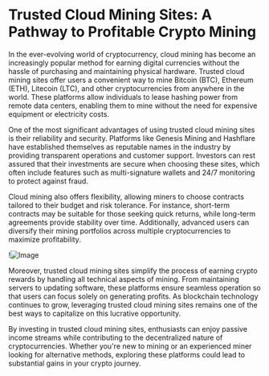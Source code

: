 # Trusted Cloud Mining Sites: A Pathway to Profitable Crypto Mining

In the ever-evolving world of cryptocurrency, cloud mining has become an increasingly popular method for earning digital currencies without the hassle of purchasing and maintaining physical hardware. Trusted cloud mining sites offer users a convenient way to mine Bitcoin (BTC), Ethereum (ETH), Litecoin (LTC), and other cryptocurrencies from anywhere in the world. These platforms allow individuals to lease hashing power from remote data centers, enabling them to mine without the need for expensive equipment or electricity costs.

One of the most significant advantages of using trusted cloud mining sites is their reliability and security. Platforms like Genesis Mining and Hashflare have established themselves as reputable names in the industry by providing transparent operations and customer support. Investors can rest assured that their investments are secure when choosing these sites, which often include features such as multi-signature wallets and 24/7 monitoring to protect against fraud.

Cloud mining also offers flexibility, allowing miners to choose contracts tailored to their budget and risk tolerance. For instance, short-term contracts may be suitable for those seeking quick returns, while long-term agreements provide stability over time. Additionally, advanced users can diversify their mining portfolios across multiple cryptocurrencies to maximize profitability.

!![Image](https://github.com/user-attachments/assets/3be06921-4469-491d-bd37-5f14c53422b7)

Moreover, trusted cloud mining sites simplify the process of earning crypto rewards by handling all technical aspects of mining. From maintaining servers to updating software, these platforms ensure seamless operation so that users can focus solely on generating profits. As blockchain technology continues to grow, leveraging trusted cloud mining sites remains one of the best ways to capitalize on this lucrative opportunity.

By investing in trusted cloud mining sites, enthusiasts can enjoy passive income streams while contributing to the decentralized nature of cryptocurrencies. Whether you're new to mining or an experienced miner looking for alternative methods, exploring these platforms could lead to substantial gains in your crypto journey.
